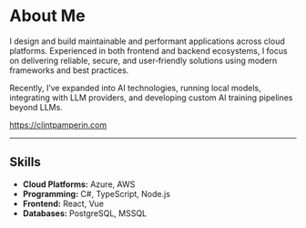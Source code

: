# About Me

I design and build maintainable and performant applications across cloud platforms. Experienced in both frontend and backend ecosystems, I focus on delivering reliable, secure, and user‑friendly solutions using modern frameworks and best practices.

Recently, I’ve expanded into AI technologies, running local models, integrating with LLM providers, and developing custom AI training pipelines beyond LLMs.

https://clintpamperin.com

---

## Skills

- **Cloud Platforms:** Azure, AWS  
- **Programming:** C#, TypeScript, Node.js  
- **Frontend:** React, Vue  
- **Databases:** PostgreSQL, MSSQL  
